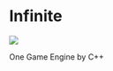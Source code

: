 # Infinite

![](https://user-images.githubusercontent.com/58163275/111619764-e8bd8e80-8820-11eb-8eef-34b42a3cd016.png)

<!--<div align=center>
  <font size = "3">
    <p>Logo change by</p><i><a href="https://www.pikpng.com/pngvi/iowJTTo_infinite-spada-rebrands-to-infinite-global-infinite-global/" target="_blank">Infinite Spada Rebrands To Infinite Global - Infinite Global Logo Clipart @pikpng.com</a></i>
  </font>  
</div>-->


One Game Engine by C++
